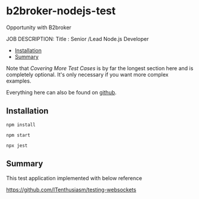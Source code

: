 # b2broker-nodejs-test

Opportunity with B2broker

JOB DESCRIPTION:
Title : Senior /Lead Node.js Developer

- [Installation](#installation)
- [Summary](#summary)

Note that _Covering More Test Cases_ is by far the longest section here and is completely optional. It's only necessary if you want more complex examples.

Everything here can also be found on [github](https://github.com/ITenthusiasm/testing-websockets).

## Installation

```
npm install

npm start

npx jest
```

## Summary

This test application implemented with below reference

https://github.com/ITenthusiasm/testing-websockets
